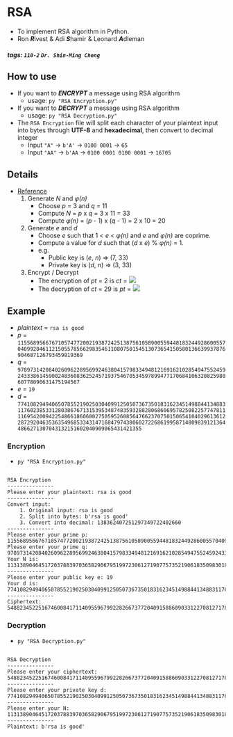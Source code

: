 # RSA

- To implement RSA algorithm in Python.
- Ron ***R***ivest & Adi ***S***hamir & Leonard ***A***dleman

##### tags: `110-2` `Dr. Shin-Ming Cheng`

## How to use

- If you want to ***ENCRYPT*** a message using RSA algorithm
	- usage: `py "RSA Encryption.py"`
- If you want to ***DECRYPT*** a message using RSA algorithm
	- usage: `py "RSA Decryption.py"`
- The `RSA Encryption` file will split each character of your plaintext input into bytes through **UTF-8** and **hexadecimal**, then convert to decimal integer
	- Input `"A"` -> `b'A'` -> `0100 0001` -> `65`
	- Input `"AA"` -> `b'AA` -> `0100 0001 0100 0001` -> `16705`

## Details

- [Reference](https://www.cs.utexas.edu/~mitra/honors/soln.html)
	1. Generate *N* and *φ(n)*
		- Choose *p* = 3 and *q* = 11
		- Compute *N* = *p* x *q* = 3 x 11 = 33
		- Compute *φ(n)* = (*p* - 1) x (*q* - 1) = 2 x 10 = 20
	2. Generate *e* and *d*
		- Choose *e* such that 1 < *e* < *φ(n)* and *e* and *φ(n)* are coprime.
		- Compute a value for *d* such that (*d* x *e*) % *φ(n)* = 1.
	   	- e.g. 
	   		- Public key is (*e*, *n*) => (7, 33)
	    	- Private key is (*d*, *n*) => (3, 33)
	3. Encrypt / Decrypt
		- The encryption of *pt* =  2 is *ct* = <img src="https://render.githubusercontent.com/render/math?math=\color{red}\2^7 \mod 33 = 29">
		- The decryption of *ct* = 29 is *pt* = <img src="https://render.githubusercontent.com/render/math?math=\color{red}\29^3 \mod 33 = 2">

## Example

- *plaintext* = `rsa is good`
- *p* = `11556895667671057477200219387242513875610589005594481832449286005570409920461121505578566298354611080750154513073654150580136639937876904687126793459819369`
- *q* = `9789731420840260962289569924638041579833494812169162102854947552459243338614590024836083625245719375467053459789947717068410632082598060778090631475194567`
- *e* = `19`
- *d* = `77410829494065078552190250304099125050736735018316234514988441348831176023853312803867671315395348748359328828068606957825082257747811116954200942254866186060027505952608564766237075015065410402961361228729204635363549685334314716847974380602722686199587148098391213644866271307043132151602040909065431421355`

### Encryption

- `py "RSA Encryption.py"`
```

RSA Encryption
---------------
Please enter your plaintext: rsa is good
---------------
Convert input:
    1. Original input: rsa is good
    2. Split into bytes: b'rsa is good'
    3. Convert into decimal: 138362407251297349722402660
---------------
Please enter your prime p: 11556895667671057477200219387242513875610589005594481832449286005570409920461121505578566298354611080750154513073654150580136639937876904687126793459819369
Please enter your prime q: 9789731420840260962289569924638041579833494812169162102854947552459243338614590024836083625245719375467053459789947717068410632082598060778090631475194567
Your N is: 113138904645172037883970365829067951997230612719077573521906183509830180342554841790268134999423971247602095979484887092205889453631416247856139838680189062511282674134361726455828113825651055263796576482555849771303361415911103661873954509376979834006775895197929252775133737380642752081153063469135950168223
---------------
Please enter your public key e: 19
Your d is: 77410829494065078552190250304099125050736735018316234514988441348831176023853312803867671315395348748359328828068606957825082257747811116954200942254866186060027505952608564766237075015065410402961361228729204635363549685334314716847974380602722686199587148098391213644866271307043132151602040909065431421355
---------------
Ciphertext: 54882345225167460084171140955967992282667377204091588609033122708127178701031330892145313384333633434351416426054905444501627535687406486333900653735405050718476919959313978328014547396916374860709789694961602071336719500773643463363664159608737935223634541379347683781861750996253589715773012484147642400699
```

### Decryption

- `py "RSA Decryption.py"`
```

RSA Decryption
---------------
Please enter your ciphertext: 54882345225167460084171140955967992282667377204091588609033122708127178701031330892145313384333633434351416426054905444501627535687406486333900653735405050718476919959313978328014547396916374860709789694961602071336719500773643463363664159608737935223634541379347683781861750996253589715773012484147642400699
---------------
Please enter your private key d: 77410829494065078552190250304099125050736735018316234514988441348831176023853312803867671315395348748359328828068606957825082257747811116954200942254866186060027505952608564766237075015065410402961361228729204635363549685334314716847974380602722686199587148098391213644866271307043132151602040909065431421355
---------------
Please enter your N: 113138904645172037883970365829067951997230612719077573521906183509830180342554841790268134999423971247602095979484887092205889453631416247856139838680189062511282674134361726455828113825651055263796576482555849771303361415911103661873954509376979834006775895197929252775133737380642752081153063469135950168223
---------------
Plaintext: b'rsa is good'
```